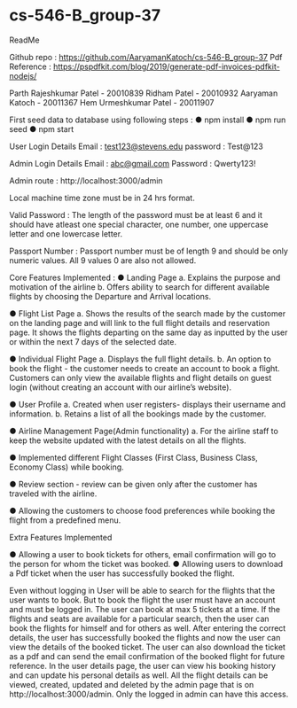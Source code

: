 # cs-546-B_group-37
ReadMe

Github repo : https://github.com/AaryamanKatoch/cs-546-B_group-37
Pdf Reference : https://pspdfkit.com/blog/2019/generate-pdf-invoices-pdfkit-nodejs/

Parth Rajeshkumar Patel - 20010839
Ridham Patel - 20010932
Aaryaman Katoch - 20011367
Hem Urmeshkumar Patel - 20011907

First seed data to database using following steps :
● npm install
● npm run seed
● npm start

User Login Details
Email : test123@stevens.edu
password : Test@123

Admin Login Details
Email : abc@gmail.com
Password : Qwerty123!

Admin route : http://localhost:3000/admin

Local machine time zone must be in 24 hrs format.

Valid Password : The length of the password must be at least 6 and it should have atleast one
special character, one number, one uppercase letter and one lowercase letter.

Passport Number : Passport number must be of length 9 and should be only numeric values. All 9 values 0 are also not allowed.

Core Features Implemented :
● Landing Page
a. Explains the purpose and motivation of the airline
b. Offers ability to search for different available flights by choosing the Departure and Arrival locations.


● Flight List Page
a. Shows the results of the search made by the customer on the landing page and will
link to the full flight details and reservation page.
It shows the flights departing on the same day as inputted by the user or within the next
7 days of the selected date.

● Individual Flight Page
a. Displays the full flight details.
b. An option to book the flight - the customer needs to create an account to book a flight.
Customers can only view the available flights and flight details on guest login (without
creating an account with our airline’s website).


● User Profile
a. Created when user registers- displays their username and information.
b. Retains a list of all the bookings made by the customer.

● Airline Management Page(Admin functionality)
a. For the airline staff to keep the website updated with the latest details on all the flights.

● Implemented different Flight Classes (First Class, Business Class, Economy Class)
while booking.

● Review section - review can be given only after the customer has traveled with the
airline.

● Allowing the customers to choose food preferences while booking the flight from a
predefined menu.



Extra Features Implemented

● Allowing a user to book tickets for others, email confirmation will go to the person for
whom the ticket was booked.
● Allowing users to download a Pdf ticket when the user has successfully booked the
flight.




Even without logging in User will be able to search for the flights that the user wants to book.
But to book the flight the user must have an account and must be logged in. The user can book
at max 5 tickets at a time. If the flights and seats are available for a particular search, then the
user can book the flights for himself and for others as well. After entering the correct details, the
user has successfully booked the flights and now the user can view the details of the booked
ticket. The user can also download the ticket as a pdf and can send the email confirmation of
the booked flight for future reference. In the user details page, the user can view his booking
history and can update his personal details as well. All the flight details can be viewed, created,
updated and deleted by the admin page that is on http://localhost:3000/admin. Only the logged
in admin can have this access.
